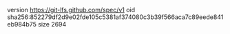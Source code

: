 version https://git-lfs.github.com/spec/v1
oid sha256:852279df2d9e02fde105c5381af374080c3b39f566aca7c89eede841eb984b75
size 2694
